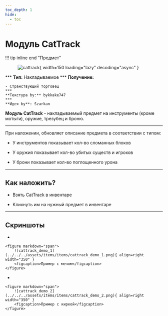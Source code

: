 ```yaml
---
toc_depth: 1
hide:
  - toc
---
```


# Модуль CatTrack

!!! tip inline end "Предмет"
    <figure markdown="span">
        ![cattrack](../../assets/items/consumable/cattrack.png){ width=150 loading="lazy" decoding="async" }
    </figure>
    ***
    **Тип:** Накладываемое
    ***
    **Получение:**
    
    - Странствующий торговец
    ***
    **Текстура by:** bykkake747
    ***
    **Идея by**: Szarkan

**Модуль CatTrack** - накладываемый предмет на инструменты (кроме мотыги), оружие, трезубец и броню.

***

При наложении, обновляет описание предмета в соответствии с типом:

- У инструментов показывает кол-во сломанных блоков

- У оружия показывает кол-во убитых существ и игроков

- У брони показывает кол-во поглощенного урона

***

## Как наложить?

- Взять CatTrack в инвентаре

- Кликнуть им на нужный предмет в инвентаре


***

## Скриншоты

<div class="grid cards" markdown>

- 

    <figure markdown="span">
        ![cattrack_demo_1](../../../assets/items/items/cattrack_demo_1.png){ align=right width="350" }
        <figcaption>Пример с мечом</figcaption>
    </figure>

- 


    <figure markdown="span">
        ![cattrack_demo_2](../../../assets/items/items/cattrack_demo_2.png){ align=right width="350" }
        <figcaption>Пример с киркой</figcaption>
    </figure>

</div>